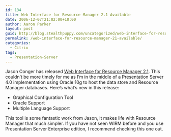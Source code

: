```yaml
---
id: 134
title: Web Interface for Resource Manager 2.1 Available
date: 2006-12-07T21:02:00+10:00
author: Aaron Parker
layout: post
guid: http://blog.stealthpuppy.com/uncategorized/web-interface-for-resource-manager-21-available
permalink: /web-interface-for-resource-manager-21-available/
categories:
  - Citrix
tags:
  - Presentation-Server
---
```

Jason Conger has released [Web Interface for Resource Manager 2.1](http://www.jasonconger.com/ShowPost.aspx?strID=f0d11211-b409-462b-83e7-db1c17020ce5). This couldn&#8217;t be more timely for me as I&#8217;m in the middle of a Presentation Server 4.0 implementation using Oracle 10g to host the data store and Resource Manager databases. Here&#8217;s what&#8217;s new in this release:

  * Graphical Configuration Tool
  * Oracle Support
  * Multiple Language Support

This tool is some fantastic work from Jason, it makes life with Resource Manager that much simpler. If you have not seen WIRM before and you use Presentation Server Enterprise edition, I recommend checking this one out.